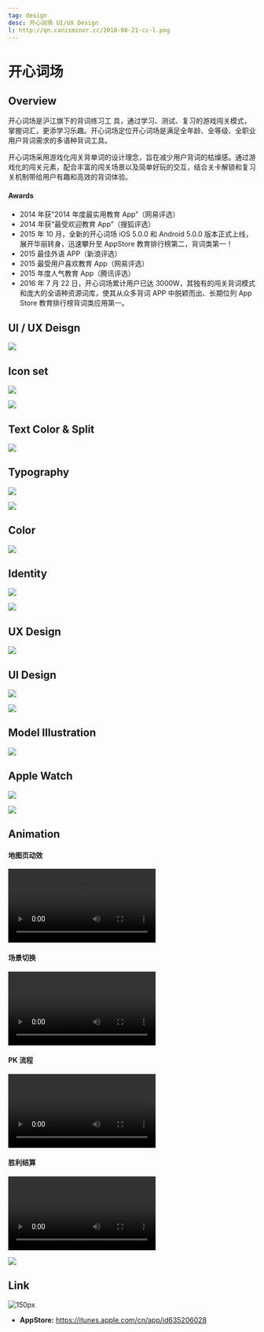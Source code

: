 ```yaml
---
tag: design
desc: 开心词场 UI/UX Design
l: http://qn.canisminor.cc/2018-08-21-cc-l.png
---
```


# 开心词场

## Overview

开心词场是沪江旗下的背词练习工 具，通过学习、测试、复习的游戏闯关模式，掌握词汇，更添学习乐趣。开心词场定位开心词场是满足全年龄、全等级、全职业用户背词需求的多语种背词工具。

开心词场采用游戏化闯关背单词的设计理念，旨在减少用户背词的枯燥感。通过游戏化的闯关元素，配合丰富的闯关场景以及简单好玩的交互，结合关卡解锁和复习关机制带给用户有趣和高效的背词体验。

#### Awards

- 2014 年获“2014 年度最实用教育 App”（网易评选）
- 2014 年获“最受欢迎教育 App”（搜狐评选）
- 2015 年 10 月，全新的开心词场 iOS 5.0.0 和 Android 5.0.0 版本正式上线，展开华丽转身，迅速攀升至 AppStore 教育排行榜第二，背词类第一！
- 2015 最佳外语 APP（新浪评选）
- 2015 最受用户喜欢教育 App（网易评选）
- 2015 年度人气教育 App（腾讯评选）
- 2016 年 7 月 22 日，开心词场累计用户已达 3000W，其独有的闯关背词模式和庞大的全语种资源词库，使其从众多背词 APP 中脱颖而出、长期位列 App Store 教育排行榜背词类应用第一。

## UI / UX Deisgn

![](http://qn.canisminor.cc/2018-08-21-cc-1.png)

## Icon set

![](http://qn.canisminor.cc/2018-08-21-cc-3.png)

![](http://qn.canisminor.cc/2018-08-21-1.gif)

## Text Color & Split

![](http://qn.canisminor.cc/2018-08-21-cc-4.png)

## Typography

![](http://qn.canisminor.cc/2018-08-21-cc-5.png)

![](http://qn.canisminor.cc/2018-08-21-cc-6.png)

## Color

![](http://qn.canisminor.cc/2018-08-21-cc-7.png)

## Identity

![](http://qn.canisminor.cc/2018-08-21-cc-8.png)

![](http://qn.canisminor.cc/2018-08-21-3.gif)

## UX Design

![](http://qn.canisminor.cc/2018-08-21-cc-9.png)

## UI Design

![](http://qn.canisminor.cc/2018-08-21-cc-10.png)

![](http://qn.canisminor.cc/2018-08-21-cc-11.png)

## Model Illustration

![](http://qn.canisminor.cc/2018-08-21-cc-12.png)

## Apple Watch

![](http://qn.canisminor.cc/2018-08-21-cc-13.png)

![](http://qn.canisminor.cc/2018-08-21-2.gif)

## Animation

#### 地图页动效

![video](http://qn-video.canisminor.cc/Origami-%E5%BC%80%E5%BF%83%E8%AF%8D%E5%9C%BA-%E5%9C%B0%E5%9B%BE%E9%A1%B5%E5%8A%A8%E6%95%88.mp4)

#### 场景切换

![video](http://qn-video.canisminor.cc/Origami-%E5%BC%80%E5%BF%83%E8%AF%8D%E5%9C%BA-%E5%9C%BA%E6%99%AF%E5%88%87%E6%8D%A2.mp4)

#### PK 流程

![video](http://qn-video.canisminor.cc/Origami-%E5%BC%80%E5%BF%83%E8%AF%8D%E5%9C%BA-PK%E6%B5%81%E7%A8%8B.mp4)

#### 胜利结算

![video](http://qn-video.canisminor.cc/Origami-%E5%BC%80%E5%BF%83%E8%AF%8D%E5%9C%BA%E7%BB%93%E7%AE%97-%E8%83%9C%E5%88%A9.mp4)

![](http://qn.canisminor.cc/d-8.png)

## Link

![150px](http://qn.canisminor.cc/2018-08-22-233432.jpg)

- **AppStore:** <https://itunes.apple.com/cn/app/id635206028>
